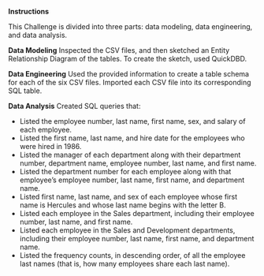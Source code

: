 **Instructions**

This Challenge is divided into three parts: data modeling, data engineering, and data analysis.

**Data Modeling**
Inspected the CSV files, and then sketched an Entity Relationship Diagram of the tables. To create the sketch, used QuickDBD.

**Data Engineering**
Used the provided information to create a table schema for each of the six CSV files. Imported each CSV file into its corresponding SQL table.

**Data Analysis**
Created SQL queries that:

- Listed the employee number, last name, first name, sex, and salary of each employee.
- Listed the first name, last name, and hire date for the employees who were hired in 1986.
- Listed the manager of each department along with their department number, department name, employee number, last name, and first name.
- Listed the department number for each employee along with that employee’s employee number, last name, first name, and department name.
- Listed first name, last name, and sex of each employee whose first name is Hercules and whose last name begins with the letter B.
- Listed each employee in the Sales department, including their employee number, last name, and first name.
- Listed each employee in the Sales and Development departments, including their employee number, last name, first name, and department name.
- Listed the frequency counts, in descending order, of all the employee last names (that is, how many employees share each last name).
